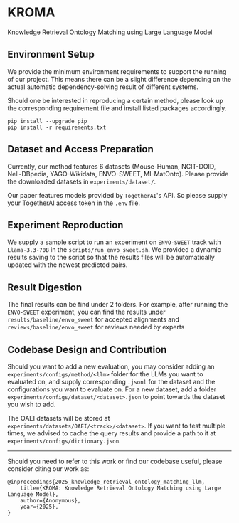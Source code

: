 # KROMA
Knowledge Retrieval Ontology Matching using Large Language Model

## Environment Setup
We provide the minimum environment requirements to support the running of our project. This means there can be a slight difference depending on the actual automatic dependency-solving result of different systems.

Should one be interested in reproducing a certain method, please look up the corresponding requirement file and install listed packages accordingly.
```
pip install --upgrade pip
pip install -r requirements.txt
```

## Dataset and Access Preparation
Currently, our method features 6 datasets (Mouse-Human, NCIT-DOID, Nell-DBpedia, YAGO-Wikidata, ENVO-SWEET, MI-MatOnto). Please provide the downloaded datasets in `experiments/dataset/`.

Our paper features models provided by `TogetherAI`'s API. So please supply your TogetherAI access token in the `.env` file. 

## Experiment Reproduction
We supply a sample script to run an experiment on `ENVO-SWEET` track with `Llama-3.3-70B` in the `scripts/run_envo_sweet.sh`. We provided a dynamic results saving to the script so that the results files will be automatically updated with the newest predicted pairs.

## Result Digestion
The final results can be find under 2 folders. For example, after running the `ENVO-SWEET` experiment, you can find the results under `results/baseline/envo_sweet` for accepted alignments and `reviews/baseline/envo_sweet` for reviews needed by experts

## Codebase Design and Contribution
Should you want to add a new evaluation, you may consider adding an `experiments/configs/method/<llm>` folder for the LLMs you want to evaluated on, and supply corresponding `.jsonl` for the dataset and the configurations you want to evaluate on. For a new dataset, add a folder `experiments/configs/dataset/<dataset>.json` to point towards the dataset you wish to add.

The OAEI datasets will be stored at `experiments/datasets/OAEI/<track>/<dataset>`. If you want to test multiple times, we advised to cache the query results and provide a path to it at `experiments/configs/dictionary.json`.

---

Should you need to refer to this work or find our codebase useful, please consider citing our work as:
```
@inproceedings{2025_knowledge_retrieval_ontology_matching_llm,
    title={KROMA: Knowledge Retrieval Ontology Matching using Large Language Model},
    author={Anonymous},
    year={2025},
}
```
